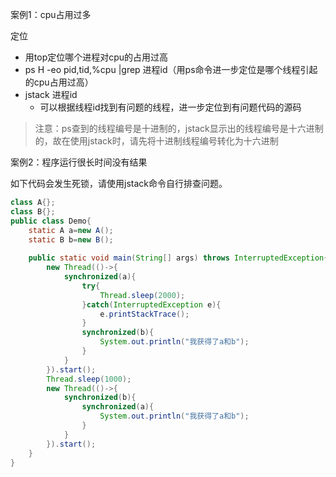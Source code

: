 案例1：cpu占用过多

定位

- 用top定位哪个进程对cpu的占用过高
- ps H -eo pid,tid,%cpu |grep 进程id（用ps命令进一步定位是哪个线程引起的cpu占用过高）
- jstack 进程id
  - 可以根据线程id找到有问题的线程，进一步定位到有问题代码的源码

> 注意：ps查到的线程编号是十进制的，jstack显示出的线程编号是十六进制的，故在使用jstack时，请先将十进制线程编号转化为十六进制



案例2：程序运行很长时间没有结果

如下代码会发生死锁，请使用jstack命令自行排查问题。

```java
class A{};
class B{};
public class Demo{
    static A a=new A();
    static B b=new B();
    
    public static void main(String[] args) throws InterruptedException{
        new Thread(()->{
            synchronized(a){
                try{
                    Thread.sleep(2000);
                }catch(InterruptedException e){
                    e.printStackTrace();
                }
                synchronized(b){
                    System.out.println("我获得了a和b");
                }
            }
        }).start();
        Thread.sleep(1000);
        new Thread(()->{
            synchronized(b){
                synchronized(a){
                    System.out.println("我获得了a和b");
                }
            }
        }).start();
    }
}
```

